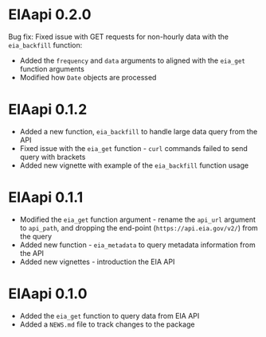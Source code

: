 # EIAapi 0.2.0

Bug fix:
Fixed issue with GET requests for non-hourly data with the `eia_backfill` function:
- Added the `frequency` and `data` arguments to aligned with the `eia_get` function arguments
- Modified how `Date` objects are processed

# EIAapi 0.1.2

* Added a new function, `eia_backfill` to handle large data query from the API
* Fixed issue with the `eia_get` function - `curl` commands failed to send query with brackets 
* Added new vignette with example of the `eia_backfill` function usage

# EIAapi 0.1.1

* Modified the `eia_get` function argument - rename the `api_url` argument to `api_path`, and dropping the end-point (`https://api.eia.gov/v2/`) from the query
* Added new function - `eia_metadata` to query metadata information from the API
* Added new vignettes - introduction the EIA API

# EIAapi 0.1.0

* Added the `eia_get` function to query data from EIA API
* Added a `NEWS.md` file to track changes to the package
